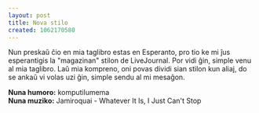 ```yaml
---
layout: post
title: Nova stilo
created: 1062170580
---
```

Nun preskaŭ ĉio en mia taglibro estas en Esperanto, pro tio ke mi ĵus esperantigis la "magazinan" stilon de LiveJournal.  Por vidi ĝin, simple venu al mia taglibro.  Laŭ mia kompreno, oni povas dividi sian stilon kun aliaj, do se ankaŭ vi volas uzi ĝin, simple sendu al mi mesaĝon.

**Nuna humoro:** komputilumema  
**Nuna muziko:** Jamiroquai - Whatever It Is, I Just Can't Stop

